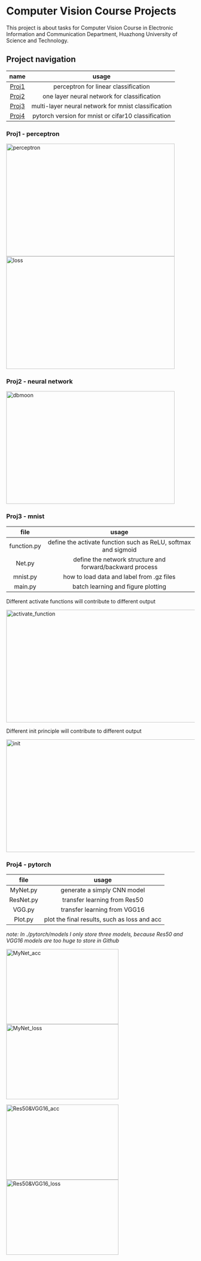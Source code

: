 # Computer Vision Course Projects

This project is about tasks for Computer Vision Course in Electronic Information and Communication Department, Huazhong University of Science and Technology.

## Project navigation
name | usage
:----:|:----:
[Proj1](https://github.com/Kexin-Tang/CV_CourseProject/blob/master/perceptron.py) | perceptron for linear classification
[Proj2](https://github.com/Kexin-Tang/CV_CourseProject/blob/master/neural_network.py) | one layer neural network for classification
[Proj3](https://github.com/Kexin-Tang/CV_CourseProject/tree/master/mnist) | multi-layer neural network for mnist classification
[Proj4](https://github.com/Kexin-Tang/CV_CourseProject/tree/master/pytorch) | pytorch version for mnist or cifar10 classification



### Proj1 - perceptron
<img src="https://i.loli.net/2020/09/23/s1lwqPMGhbjfnHS.png" width = "450" height = "300" alt="perceptron"/><img src="https://i.loli.net/2020/09/27/SrINkUFfJAewBLi.png" width = "450" height = "300" alt="loss"/>

### Proj2 - neural network
<img src="https://i.loli.net/2020/09/27/Ag5c4GEhKy8vtZU.png" width = "450" height = "300" alt="dbmoon"/>

### Proj3 - mnist
file | usage
:----:|:----:
function.py | define the activate function such as ReLU, softmax and sigmoid
Net.py      | define the network structure and forward/backward process 
mnist.py    | how to load data and label from .gz files
main.py     | batch learning and figure plotting

Different activate functions will contribute to different output

<img src="https://i.loli.net/2020/10/05/Law8IhSVxclJjDG.png" width = "1000" height = "300" alt="activate_function"/>

Different init principle will contribute to different output

<img src="https://i.loli.net/2020/10/05/Qrg83Ct5vjehBDZ.png" width = "1000" height = "300" alt="init"/>

### Proj4 - pytorch
file | usage
:----:|:----:
MyNet.py | generate a simply CNN model
ResNet.py      | transfer learning from Res50
VGG.py    | transfer learning from VGG16
Plot.py     | plot the final results, such as loss and acc

*note: In ./pytorch/models I only store three models, because Res50 and VGG16 models are too huge to store in Github*

<img src="https://i.loli.net/2020/10/07/K34BasirfH1WRlD.png" width = "300" height = "200" alt="MyNet_acc"/><img src="https://i.loli.net/2020/10/07/cmzdZabGqHkMwRi.png" width = "300" height = "200" alt="MyNet_loss"/>

<img src="https://i.loli.net/2020/10/13/r9ISqshJxX8Uk45.png" width = "300" height = "200" alt="Res50&VGG16_acc"><img src="https://i.loli.net/2020/10/13/f5UNYhHm7J6TLab.png" width = "300" height = "200" alt="Res50&VGG16_loss">
